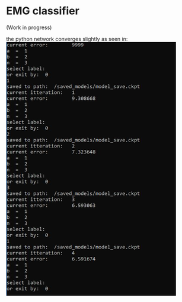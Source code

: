 # EMG classifier

(Work in progress)

the python network converges slightly as seen in:
![small convergence](/doc/few_itterations.jpg)
